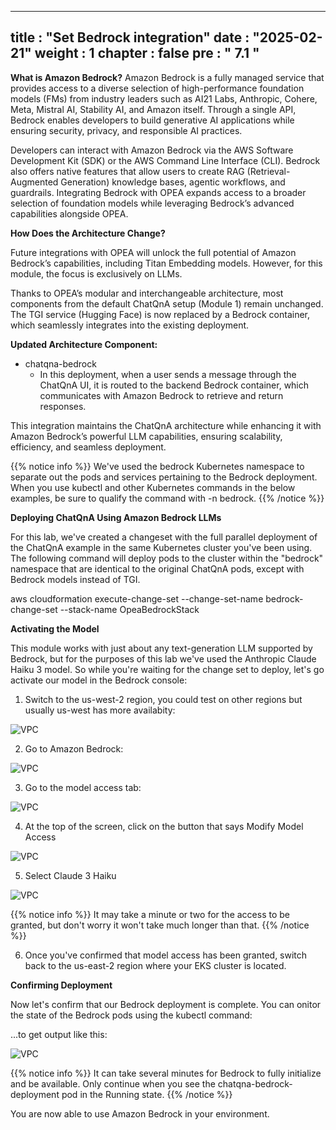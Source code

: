   ---
title : "Set Bedrock integration"
date : "2025-02-21"
weight : 1
chapter : false
pre : " <b> 7.1 </b> "
---
**What is Amazon Bedrock?**
Amazon Bedrock is a fully managed service that provides access to a diverse selection of high-performance foundation models (FMs) from industry leaders such as AI21 Labs, Anthropic, Cohere, Meta, Mistral AI, Stability AI, and Amazon itself. Through a single API, Bedrock enables developers to build generative AI applications while ensuring security, privacy, and responsible AI practices.

Developers can interact with Amazon Bedrock via the AWS Software Development Kit (SDK) or the AWS Command Line Interface (CLI). Bedrock also offers native features that allow users to create RAG (Retrieval-Augmented Generation) knowledge bases, agentic workflows, and guardrails. Integrating Bedrock with OPEA expands access to a broader selection of foundation models while leveraging Bedrock’s advanced capabilities alongside OPEA.

**How Does the Architecture Change?**

Future integrations with OPEA will unlock the full potential of Amazon Bedrock’s capabilities, including Titan Embedding models. However, for this module, the focus is exclusively on LLMs.

Thanks to OPEA’s modular and interchangeable architecture, most components from the default ChatQnA setup (Module 1) remain unchanged. The TGI service (Hugging Face) is now replaced by a Bedrock container, which seamlessly integrates into the existing deployment.

**Updated Architecture Component:**

+ chatqna-bedrock
  - In this deployment, when a user sends a message through the ChatQnA UI, it is routed to the backend Bedrock container, which communicates with Amazon Bedrock to retrieve and return responses.

This integration maintains the ChatQnA architecture while enhancing it with Amazon Bedrock’s powerful LLM capabilities, ensuring scalability, efficiency, and seamless deployment.

{{% notice info %}}
We've used the bedrock Kubernetes namespace to separate out the pods and services pertaining to the Bedrock deployment. When you use kubectl and other Kubernetes commands in the below examples, be sure to qualify the command with -n bedrock.
{{% /notice %}}

**Deploying ChatQnA Using Amazon Bedrock LLMs**

For this lab, we've created a changeset with the full parallel deployment of the ChatQnA example in the same Kubernetes cluster you've been using. The following command will deploy pods to the cluster within the "bedrock" namespace that are identical to the original ChatQnA pods, except with Bedrock models instead of TGI.

aws cloudformation execute-change-set --change-set-name bedrock-change-set --stack-name OpeaBedrockStack

**Activating the Model**

This module works with just about any text-generation LLM supported by Bedrock, but for the purposes of this lab we've used the Anthropic Claude Haiku 3 model. So while you're waiting for the change set to deploy, let's go activate our model in the Bedrock console:

1. Switch to the us-west-2 region, you could test on other regions but usually us-west has more availabity:

![VPC](/images/5.fwd/image116.png)

2. Go to Amazon Bedrock:

![VPC](/images/5.fwd/image117.png)

3. Go to the model access tab:

![VPC](/images/5.fwd/image118.png)

4. At the top of the screen, click on the button that says Modify Model Access

![VPC](/images/5.fwd/image119.png)

5. Select Claude 3 Haiku

![VPC](/images/5.fwd/image120.png)

{{% notice info %}}
It may take a minute or two for the access to be granted, but don't worry it won't take much longer than that.
{{% /notice %}}

6. Once you've confirmed that model access has been granted, switch back to the us-east-2 region where your EKS cluster is located.

**Confirming Deployment**

Now let's confirm that our Bedrock deployment is complete. You can onitor the state of the Bedrock pods using the kubectl command:

...to get output like this:

![VPC](/images/5.fwd/image121.png)

{{% notice info %}}
It can take several minutes for Bedrock to fully initialize and be available. Only continue when you see the chatqna-bedrock-deployment pod in the Running state.
{{% /notice %}}

You are now able to use Amazon Bedrock in your environment.
